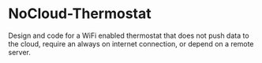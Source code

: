 # NoCloud-Thermostat
Design and code for a WiFi enabled thermostat that does not push data to the cloud, require an always on internet connection, or depend on a remote server.

